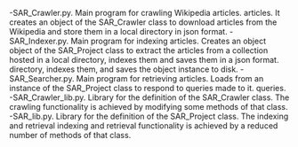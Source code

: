 -SAR_Crawler.py. Main program for crawling Wikipedia articles.
articles. It creates an object of the SAR_Crawler class to download articles from the
Wikipedia and store them in a local directory in json format.
-SAR_Indexer.py. Main program for indexing articles. Creates an object
object of the SAR_Project class to extract the articles from a collection hosted in a local directory, indexes them and saves them in a json format.
directory, indexes them, and saves the object instance to disk.
-SAR_Searcher.py. Main program for retrieving articles. Loads from
an instance of the SAR_Project class to respond to queries made to it.
queries.
-SAR_Crawler_lib.py. Library for the definition of the SAR_Crawler class. The crawling
functionality is achieved by modifying some methods of that class.
-SAR_lib.py. Library for the definition of the SAR_Project class. The indexing and retrieval
indexing and retrieval functionality is achieved by a reduced number of
methods of that class.

